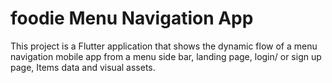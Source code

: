 # foodie Menu Navigation App

This project is a Flutter application that shows the dynamic flow of a menu navigation mobile app from a menu side bar, landing page, login/ or sign up page, Items data and visual assets.

